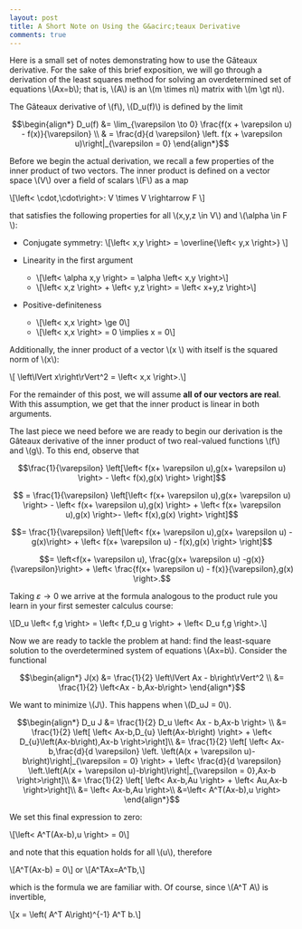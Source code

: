 ```yaml
---
layout: post
title: A Short Note on Using the G&acirc;teaux Derivative
comments: true
---
```

Here is a small set of notes demonstrating how to use the G&acirc;teaux derivative. For the sake of this brief exposition, we will go through a derivation of the least squares method for solving an overdetermined set of equations \\(Ax=b\\); that is, \\(A\\) is an \\(m \times n\\) matrix with \\(m \gt n\\).

The G&acirc;teaux derivative of \\(f\\), \\(D_u(f)\\) is defined by the limit

$$\begin{align*}
D_u(f) &= \lim_{\varepsilon \to 0} \frac{f(x + \varepsilon u) - f(x)}{\varepsilon} \\
& = \frac{d}{d \varepsilon} \left. f(x + \varepsilon u)\right|_{\varepsilon = 0} 
\end{align*}$$

Before we begin the actual derivation, we recall a few properties of the inner product of two vectors. The inner product is defined on a vector space \\(V\\) over a field of scalars \\(F\\) as a map 

\\[\left< \cdot,\cdot\right>: V \times V \rightarrow F \\]

that satisfies the following properties for all \\(x,y,z \in V\\) and \\(\alpha \in F \\):

+	Conjugate symmetry: 
	\\[\left< x,y \right> = \overline{\left< y,x \right>} \\]
	
+	Linearity in the first argument
	+	\\[\left< \alpha x,y \right> = \alpha \left< x,y \right>\\]
	+	\\[\left< x,z \right> +  \left< y,z \right> = \left< x+y,z \right>\\]

+	Positive-definiteness
	+	\\[\left< x,x \right> \ge 0\\]
	+	\\[\left< x,x \right> = 0 \implies x = 0\\]

Additionally, the inner product of a vector \\(x \\) with itself is the squared norm of \\(x\\):

\\[ \left\lVert x\right\rVert^2 = \left< x,x \right>.\\]

For the remainder of this post, we will assume **all of our vectors are real**. With this assumption, we get that the inner product is linear in both arguments.

The last piece we need before we are ready to begin our derivation is the G&acirc;teaux derivative of the inner product of two real-valued functions \\(f\\) and \\(g\\). To this end, observe that 

$$\frac{1}{\varepsilon} \left[\left< f(x+ \varepsilon u),g(x+ \varepsilon u) \right> - \left< f(x),g(x) \right> \right]$$

$$ = \frac{1}{\varepsilon} \left[\left< f(x+ \varepsilon u),g(x+ \varepsilon u) \right> - \left< f(x+ \varepsilon u),g(x) \right> + \left< f(x+ \varepsilon u),g(x) \right>- \left< f(x),g(x) \right> \right]$$

$$= \frac{1}{\varepsilon} \left[\left< f(x+ \varepsilon u),g(x+ \varepsilon u) -g(x)\right> + \left< f(x+ \varepsilon u) - f(x),g(x) \right> \right]$$

$$= \left<f(x+ \varepsilon u), \frac{g(x+ \varepsilon u) -g(x)}{\varepsilon}\right> + \left<  \frac{f(x+ \varepsilon u) - f(x)}{\varepsilon},g(x) \right>.$$

Taking $\varepsilon \to 0$ we arrive at the formula analogous to the product rule you learn in your first semester calculus course:

\\[D\_u \left< f,g \right> = \left< f,D\_u g \right> + \left< D\_u f,g \right>.\\]

Now we are ready to tackle the problem at hand: find the least-square solution to the overdetermined system of equations \\(Ax=b\\). Consider the functional

$$\begin{align*}
J(x) &= \frac{1}{2} \left\lVert Ax - b\right\rVert^2 \\
&= \frac{1}{2} \left<Ax - b,Ax-b\right> 
\end{align*}$$

We want to minimize \\(J\\). This happens when \\(D_uJ = 0\\).

$$\begin{align*}
D_u J &= \frac{1}{2} D_u \left< Ax - b,Ax-b \right> \\
&= \frac{1}{2} \left[ \left< Ax-b,D_{u} \left(Ax-b\right) \right> + \left< D_{u}\left(Ax-b\right),Ax-b \right>\right]\\
&= \frac{1}{2} \left[ \left< Ax-b,\frac{d}{d \varepsilon} \left. \left(A(x + \varepsilon u)-b\right)\right|_{\varepsilon = 0} \right> + \left< \frac{d}{d \varepsilon} \left.\left(A(x + \varepsilon u)-b\right)\right|_{\varepsilon = 0},Ax-b \right>\right]\\
&= \frac{1}{2} \left[ \left< Ax-b,Au \right> + \left< Au,Ax-b \right>\right]\\
&= \left< Ax-b,Au \right>\\
&=\left< A^T(Ax-b),u \right>
\end{align*}$$

We set this final expression to zero:

\\[\left< A^T(Ax-b),u \right> = 0\\]

and note that this equation holds for all \\(u\\), therefore 

\\[A^T(Ax-b) = 0\\]
or
\\[A^TAx=A^Tb,\\]

which is the formula we are familiar with. Of course, since \\(A^T A\\) is invertible,

\\[x = \left( A^T A\right)^{-1} A^T b.\\]




